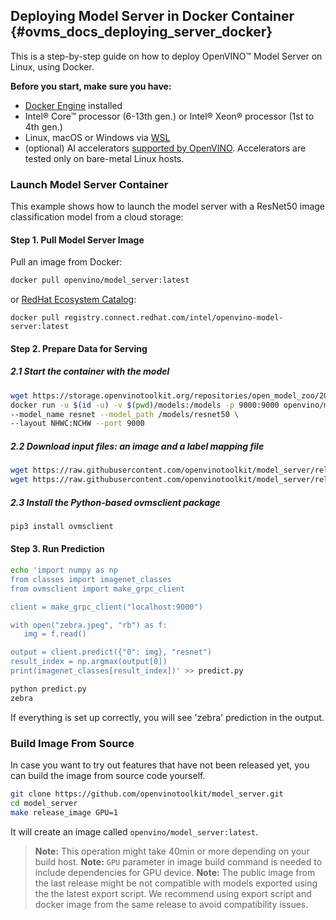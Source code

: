 ## Deploying Model Server in Docker Container {#ovms_docs_deploying_server_docker}

This is a step-by-step guide on how to deploy OpenVINO&trade; Model Server on Linux, using Docker.

**Before you start, make sure you have:**

- [Docker Engine](https://docs.docker.com/engine/) installed
- Intel® Core™ processor (6-13th gen.) or Intel® Xeon® processor (1st to 4th gen.)
- Linux, macOS or Windows via [WSL](https://docs.microsoft.com/en-us/windows/wsl/)
- (optional) AI accelerators [supported by OpenVINO](https://docs.openvino.ai/2025/openvino-workflow/running-inference/inference-devices-and-modes.html). Accelerators are tested only on bare-metal Linux hosts.

### Launch Model Server Container

This example shows how to launch the model server with a ResNet50 image classification model from a cloud storage:

#### Step 1. Pull Model Server Image

Pull an image from Docker:

```bash
docker pull openvino/model_server:latest
```

or [RedHat Ecosystem Catalog](https://catalog.redhat.com/software/containers/intel/openvino-model-server/607833052937385fc98515de):

```
docker pull registry.connect.redhat.com/intel/openvino-model-server:latest
```

#### Step 2. Prepare Data for Serving

##### 2.1 Start the container with the model

```bash
wget https://storage.openvinotoolkit.org/repositories/open_model_zoo/2022.1/models_bin/2/resnet50-binary-0001/FP32-INT1/resnet50-binary-0001.{xml,bin} -P models/resnet50/1
docker run -u $(id -u) -v $(pwd)/models:/models -p 9000:9000 openvino/model_server:latest \
--model_name resnet --model_path /models/resnet50 \
--layout NHWC:NCHW --port 9000
```

##### 2.2 Download input files: an image and a label mapping file

```bash
wget https://raw.githubusercontent.com/openvinotoolkit/model_server/releases/2025/1/demos/common/static/images/zebra.jpeg
wget https://raw.githubusercontent.com/openvinotoolkit/model_server/releases/2025/1/demos/common/python/classes.py
```

##### 2.3 Install the Python-based ovmsclient package

```bash
pip3 install ovmsclient
```


#### Step 3. Run Prediction


```bash
echo 'import numpy as np
from classes import imagenet_classes
from ovmsclient import make_grpc_client

client = make_grpc_client("localhost:9000")

with open("zebra.jpeg", "rb") as f:
   img = f.read()

output = client.predict({"0": img}, "resnet")
result_index = np.argmax(output[0])
print(imagenet_classes[result_index])' >> predict.py

python predict.py
zebra
```
If everything is set up correctly, you will see 'zebra' prediction in the output.

### Build Image From Source

In case you want to try out features that have not been released yet, you can build the image from source code yourself. 
```bash
git clone https://github.com/openvinotoolkit/model_server.git
cd model_server
make release_image GPU=1
```
It will create an image called `openvino/model_server:latest`.
> **Note:** This operation might take 40min or more depending on your build host.
> **Note:** `GPU` parameter in image build command is needed to include dependencies for GPU device.
> **Note:** The public image from the last release might be not compatible with models exported using the the latest export script. We recommend using export script and docker image from the same release to avoid compatibility issues.
